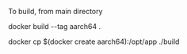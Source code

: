 To build, from main directory

docker build --tag aarch64 . 

docker cp $(docker create aarch64):/opt/app ./build 